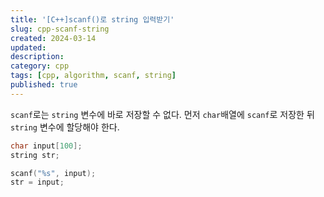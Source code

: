 ```yaml
---
title: '[C++]scanf()로 string 입력받기'
slug: cpp-scanf-string
created: 2024-03-14
updated:
description:
category: cpp
tags: [cpp, algorithm, scanf, string]
published: true
---
```


`scanf`로는 `string` 변수에 바로 저장할 수 없다.
먼저 `char`배열에 `scanf`로 저장한 뒤 `string` 변수에 할당해야 한다.

```cpp
char input[100];
string str;

scanf("%s", input);
str = input;
```
